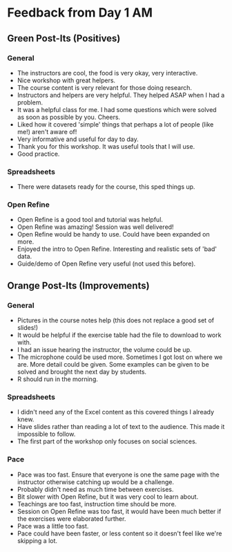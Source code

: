 # Feedback from Day 1 AM

## Green Post-Its (Positives)
### General
* The instructors are cool, the food is very okay, very interactive.
* Nice workshop with great helpers.
* The course content is very relevant for those doing research.
* Instructors and helpers are very helpful. They helped ASAP when I had a problem.
* It was a helpful class for me. I had some questions which were solved as soon as possible by you. Cheers.
* Liked how it covered 'simple' things that perhaps a lot of people (like me!) aren't aware of!
* Very informative and useful for day to day.
* Thank you for this workshop. It was useful tools that I will use.
* Good practice.

### Spreadsheets
* There were datasets ready for the course, this sped things up.

### Open Refine
* Open Refine is a good tool and tutorial was helpful.
* Open Refine was amazing! Session was well delivered!
* Open Refine would be handy to use. Could have been expanded on more.
* Enjoyed the intro to Open Refine. Interesting and realistic sets of 'bad' data.
* Guide/demo of Open Refine very useful (not used this before).

## Orange Post-Its (Improvements)
### General
* Pictures in the course notes help (this does not replace a good set of slides!)
* It would be helpful if the exercise table had the file to download to work with.
* I had an issue hearing the instructor, the volume could be up.
* The microphone could be used more. Sometimes I got lost on where we are. More detail could be given. Some examples can be given to be solved and brought the next day by students.
* R should run in the morning.

### Spreadsheets
* I didn't need any of the Excel content as this covered things I already knew.
* Have slides rather than reading a lot of text to the audience. This made it impossible to follow.
* The first part of the workshop only focuses on social sciences.

### Pace
* Pace was too fast. Ensure that everyone is one the same page with the instructor otherwise catching up would be a challenge.
* Probably didn't need as much time between exercises.
* Bit slower with Open Refine, but it was very cool to learn about.
* Teachings are too fast, instruction time should be more.
* Session on Open Refine was too fast, it would have been much better if the exercises were elaborated further.
* Pace was a little too fast.
* Pace could have been faster, or less content so it doesn't feel like we're skipping a lot. 
